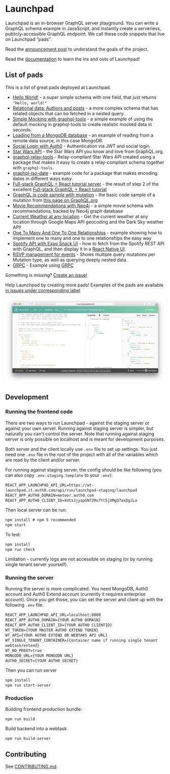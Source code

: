 # Launchpad

Launchpad is an in-browser GraphQL server playground. You can write a GraphQL
schema example in JavaScript, and instantly create a serverless,
publicly-accessible GraphQL endpoint. We call these code snippets that live on
Launchpad “pads”.

Read the [announcement post](https://dev-blog.apollodata.com/introducing-launchpad-the-graphql-server-demo-platform-cc4e7481fcba) to understand the goals of the project.

Read the [documentation](docs.md) to learn the ins and outs of Launchpad!

## List of pads

This is a list of great pads deployed at Launchpad.

- [Hello World!](https://launchpad.graphql.com/new) - a super simple schema with one field, that just returns `"Hello, world!"`
- [Relational data: Authors and posts](https://launchpad.graphql.com/1jzxrj179) - a more complex schema that has related objects that can be fetched in a nested query.
- [Simple Mocking with graphql-tools](https://launchpad.graphql.com/98lq7vz8r) - a simple example of using the default mocking in graphql-tools to create realistic mocked data in seconds.
- [Loading from a MongoDB database](https://launchpad.graphql.com/vkmr1kl83) - an example of reading from a remote data source, in this case MongoDB.
- [Social Login with Auth0](https://launchpad.graphql.com/n4xk8xm87) - Authentication via JWT and social login
- [Star Wars API](https://launchpad.graphql.com/mpjk0plp9) - the Star Wars API you know and love from GraphQL.org.
- [graphql-relay-tools](https://launchpad.graphql.com/1w4r8lx49) - Relay-compliant Star Wars API created using a package that makes it easy to create a relay-compliant schema together with `graphql-tools`.
- [graphql-iso-date](https://launchpad.graphql.com/vkvpvznr3) - example code for a package that makes encoding dates in different ways easy.
- [Full-stack GraphQL + React tutorial server](https://launchpad.graphql.com/rwrz11zrn) - the result of step 2 of the excellent [Full-stack GraphQL + React tutorial](https://dev-blog.apollodata.com/full-stack-react-graphql-tutorial-582ac8d24e3b)
- [GraphQL.js code sample with mutation](https://launchpad.graphql.com/98lpqv3rr) - the basic code sample of a mutation from [this page on GraphQL.org](http://graphql.org/graphql-js/mutations-and-input-types/)
- [Movie Recommendations with Neo4j](https://launchpad.graphql.com/3wzp7qnjv) - a simple movie schema with recommendations, backed by Neo4j graph database
- [Current Weather at any location](https://launchpad.graphql.com/5rrx10z19) - Get the current weather at any location through Google Maps API geocoding and the Dark Sky weather API!
- [One To Many And One To One Relationships](https://launchpad.graphql.com/4nqqqmr19) - example showing how to implement one to many and one to one relationships the easy way
- [Spotify API with Expo Snack UI](https://launchpad.graphql.com/pjwnq05l0) - how to fetch from the Spotify REST API with GraphQL, and then display it in a [React Native UI](https://snack.expo.io/ry2l_IXZW).
- [RSVP management for events](https://launchpad.graphql.com/4nq37v3x9) - Shows multiple query mutations per Mutation type, as well as querying deeply nested data.
- [GRPC](https://launchpad.graphql.com/mrwx0l4x9) - Example using [GRPC](http://www.grpc.io/)

Something is missing?
[Create an issue!](https://github.com/apollographql/launchpad/issues/new)

Help Launchpad by creating more pads! Examples of the pads are available
[in issues under corresponding label](https://github.com/apollographql/launchpad/issues?q=is%3Aopen+is%3Aissue+label%3A%22launchpad+example%22)

[![Launchpad screenshot](screenshot.png)](https://launchpad.graphql.com/1jzxrj179)

## Development

### Running the frontend code

There are two ways to run Launchpad - against the staging server or against
your own server. Running against staging server is simpler, but naturally
you can't control the server. Note that running against staging server is
only possible on localhost and is meant for development purposes.

Both server and the client locally use `.env` file to set up settings. You
just need one `.env` file in the root of the project with all of the variables
which are read by the client and/or server.

For running against staging server, the config should be like following (you
can also copy `.env.staging.template` to your `.env`):

```
REACT_APP_LAUNCHPAD_API_URL=https://wt-launchpad.it.auth0.com/api/run/launchpad-staging/launchpad
REACT_APP_AUTH0_DOMAIN=meteor.auth0.com
REACT_APP_AUTH0_CLIENT_ID=kUtxJjyapGN72Rs7tt5jXMgQ7axDgJLa
```

Then local server can be run:

```
npm install # npm 5 recommended
npm start
```

To test:

```
npm install
npm run check
```

Limitation - currently logs are not accessible on staging (or by running single
tenant server yourself).

### Running the server

Running the server is more complicated. You need MongoDB, Auth0 account and
Auth0 Extend account (currently it requires enterprise account). Once you get
those, you can set the server and client up with the following `.env` file.

```
REACT_APP_LAUNCHPAD_API_URL=localhost:8080
REACT_APP_AUTH0_DOMAIN={YOUR AUTH0 DOMAIN}
REACT_APP_AUTH0_CLIENT_ID={YOUR AUTH0 CLIENTID}
WT_TOKEN={YOUR MASTER AUTH0 EXTEND TOKEN}
WT_API={YOUR AUTH0 EXTEND OR WEBTAKS API URL}
WT_SINGLE_TENANT_CONTAINER={Container name if running single tenant webtask/extend}
WT_NO_PROXY=true
MONGODB_URL={YOUR MONGODB URL}
AUTH0_SECRET={YOUR AUTH0 SECRET}
```

Then you can run server

```
npm install
npm run start-server
```

### Production

Building frontend production bundle:

```
npm run build
```

Build backend into a webtask.

```
npm run build-server
```

## Contributing

See [CONTRIBUTING.md](CONTRIBUTING.md).
